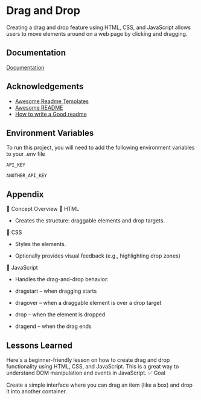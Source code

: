 
# Drag and Drop

Creating a drag and drop feature using HTML, CSS, and JavaScript allows users to move elements around on a web page by clicking and dragging.


## Documentation

[Documentation](https://linktodocumentation)


## Acknowledgements

 - [Awesome Readme Templates](https://awesomeopensource.com/project/elangosundar/awesome-README-templates)
 - [Awesome README](https://github.com/matiassingers/awesome-readme)
 - [How to write a Good readme](https://bulldogjob.com/news/449-how-to-write-a-good-readme-for-your-github-project)


## Environment Variables

To run this project, you will need to add the following environment variables to your .env file

`API_KEY`

`ANOTHER_API_KEY`


## Appendix

🧠 Concept Overview
🔹 HTML

* Creates the structure: draggable elements and drop targets.

🔹 CSS

* Styles the elements.

* Optionally provides visual feedback (e.g., highlighting drop zones)

🔹 JavaScript

* Handles the drag-and-drop behavior:

* dragstart – when dragging starts

* dragover – when a draggable element is over a drop target

* drop – when the element is dropped

* dragend – when the drag ends


## Lessons Learned

Here's a beginner-friendly lesson on how to create drag and drop functionality using HTML, CSS, and JavaScript. This is a great way to understand DOM manipulation and events in JavaScript.
✅ Goal

Create a simple interface where you can drag an item (like a box) and drop it into another container.
